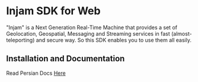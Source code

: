 # Injam SDK for Web

"Injam" is a Next Generation Real-Time Machine that provides a set of Geolocation, Geospatial, Messaging and Streaming services in fast (almost-teleporting) and secure way. So this SDK enables you to use them all easily.

## Installation and Documentation
Read Persian Docs [Here](https://injam.io/docs)
